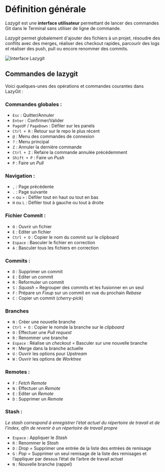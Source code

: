 # **Définition générale**

_Lazygit_ est une **interface utilisateur** permettant de lancer des commandes Git dans le Terminal sans utiliser de ligne de commande.

_Lazygit_ permet globalement d'ajouter des fichiers à un projet, résoudre des conflits avec des merges, réaliser des checkout rapides, parcourir des logs et réaliser des push, pull ou encore renommer des commits.

![Interface Lazygit](https://blog.sasworkshops.com/content/images/wordpress/2021/02/image_2021-02-02_095617.png)

## Commandes de lazygit

Voici quelques-unes des opérations et commandes courantes dans LazyGit :

### Commandes globales :

* ```Esc``` : Quitter/Annuler
* ```Enter``` : Confirmer/Valider
* ```PageUP``` / ```PageDown``` : Défiler sur les panels
* ```Ctrl + R``` : Retour sur le repo le plus récent
* ```@``` : Menu des commandes de connexion
* ```?``` : Menu principal
* ```Z``` : Annuler la dernière commande
* ```Ctrl + Z``` : Refaire la commande annulée précédemment
* ```Shift + P``` : Faire un _Push_
* ```P``` : Faire un _Pull_

### Navigation :

* ```,``` : Page précédente
* ```.``` : Page suivante
* ```<``` ou ```>``` : Défiler tout en haut ou tout en bas
* ```H``` ou ```L``` : Défiler tout à gauche ou tout à droite

### Fichier Commit :

* ```O``` : Ouvrir un fichier
* ```E``` : Editer un fichier
* ```Ctrl + O``` : Copier le nom du commit sur le clipboard
* ```Espace``` : Basculer le fichier en correction
* ```A``` : Basculer tous les fichiers en correction

### Commits :

* ```D``` : Supprimer un commit
* ```E``` : Editer un commit
* ```R``` : Reformuler un commit
* ```S``` : _Squash_ = Regrouper des commits et les fusionner en un seul
* ```F``` : Prépare un _Fixup_ sur un commit en vue du prochain _Rebase_
* ```C``` : Copier un commit (_cherry-pick_)

### Branches

* ```N``` : Créer une nouvelle branche
* ```Ctrl + O``` : Copier le nomde la branche sur le _clipboard_
* ```O``` : Effectuer une _Pull request_
* ```R``` : Renommer une branche
* ```Espace``` : Réalise un _checkout_ = Basculer sur une nouvelle branche
* ```M``` : Merge dans la branche actuelle
* ```U``` : Ouvrir les options pour _Upstream_
* ```W``` : Ouvrir les options de _Worktree_

### Remotes :

* ```F``` : _Fetch_ _Remote_
* ```N``` : Effectuer un _Remote_
* ```E``` : Editer un _Remote_
* ```D``` : Supprimer un _Remote_

### Stash :

_Le stash correspond à enregistrer l’état actuel du répertoire de travail et de l’index, afin de revenir à un répertoire de travail propre_

* ```Espace``` : Appliquer le _Stash_
* ```R``` : Renommer le _Stash_
* ```D``` : _Drop_ = Supprimer une entrée de la liste des entrées de remisage
* ```G``` : _Pop_ = Supprimer un seul remisage de la liste des remisages et l’appliquer par dessus l’état de l’arbre de travail actuel
* ```N``` : Nouvelle branche (rappel)